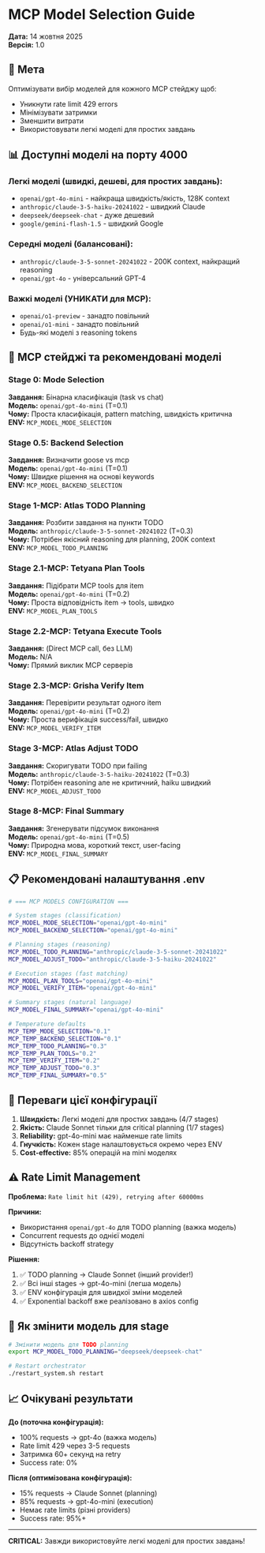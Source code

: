 # MCP Model Selection Guide

**Дата:** 14 жовтня 2025  
**Версія:** 1.0

## 🎯 Мета

Оптимізувати вибір моделей для кожного MCP стейджу щоб:
- Уникнути rate limit 429 errors
- Мінімізувати затримки
- Зменшити витрати
- Використовувати легкі моделі для простих завдань

## 📊 Доступні моделі на порту 4000

### Легкі моделі (швидкі, дешеві, для простих завдань):
- `openai/gpt-4o-mini` - найкраща швидкість/якість, 128K context
- `anthropic/claude-3-5-haiku-20241022` - швидкий Claude
- `deepseek/deepseek-chat` - дуже дешевий
- `google/gemini-flash-1.5` - швидкий Google

### Середні моделі (балансовані):
- `anthropic/claude-3-5-sonnet-20241022` - 200K context, найкращий reasoning
- `openai/gpt-4o` - універсальний GPT-4

### Важкі моделі (УНИКАТИ для MCP):
- `openai/o1-preview` - занадто повільний
- `openai/o1-mini` - занадто повільний
- Будь-які моделі з reasoning tokens

## 🎪 MCP стейджі та рекомендовані моделі

### Stage 0: Mode Selection
**Завдання:** Бінарна класифікація (task vs chat)  
**Модель:** `openai/gpt-4o-mini` (T=0.1)  
**Чому:** Проста класифікація, pattern matching, швидкість критична  
**ENV:** `MCP_MODEL_MODE_SELECTION`

### Stage 0.5: Backend Selection  
**Завдання:** Визначити goose vs mcp  
**Модель:** `openai/gpt-4o-mini` (T=0.1)  
**Чому:** Швидке рішення на основі keywords  
**ENV:** `MCP_MODEL_BACKEND_SELECTION`

### Stage 1-MCP: Atlas TODO Planning
**Завдання:** Розбити завдання на пункти TODO  
**Модель:** `anthropic/claude-3-5-sonnet-20241022` (T=0.3)  
**Чому:** Потрібен якісний reasoning для planning, 200K context  
**ENV:** `MCP_MODEL_TODO_PLANNING`

### Stage 2.1-MCP: Tetyana Plan Tools
**Завдання:** Підібрати MCP tools для item  
**Модель:** `openai/gpt-4o-mini` (T=0.2)  
**Чому:** Проста відповідність item → tools, швидко  
**ENV:** `MCP_MODEL_PLAN_TOOLS`

### Stage 2.2-MCP: Tetyana Execute Tools
**Завдання:** (Direct MCP call, без LLM)  
**Модель:** N/A  
**Чому:** Прямий виклик MCP серверів

### Stage 2.3-MCP: Grisha Verify Item
**Завдання:** Перевірити результат одного item  
**Модель:** `openai/gpt-4o-mini` (T=0.2)  
**Чому:** Проста верифікація success/fail, швидко  
**ENV:** `MCP_MODEL_VERIFY_ITEM`

### Stage 3-MCP: Atlas Adjust TODO
**Завдання:** Скоригувати TODO при failing  
**Модель:** `anthropic/claude-3-5-haiku-20241022` (T=0.3)  
**Чому:** Потрібен reasoning але не критичний, haiku швидкий  
**ENV:** `MCP_MODEL_ADJUST_TODO`

### Stage 8-MCP: Final Summary
**Завдання:** Згенерувати підсумок виконання  
**Модель:** `openai/gpt-4o-mini` (T=0.5)  
**Чому:** Природна мова, короткий текст, user-facing  
**ENV:** `MCP_MODEL_FINAL_SUMMARY`

## 📋 Рекомендовані налаштування .env

```bash
# === MCP MODELS CONFIGURATION ===

# System stages (classification)
MCP_MODEL_MODE_SELECTION="openai/gpt-4o-mini"
MCP_MODEL_BACKEND_SELECTION="openai/gpt-4o-mini"

# Planning stages (reasoning)
MCP_MODEL_TODO_PLANNING="anthropic/claude-3-5-sonnet-20241022"
MCP_MODEL_ADJUST_TODO="anthropic/claude-3-5-haiku-20241022"

# Execution stages (fast matching)
MCP_MODEL_PLAN_TOOLS="openai/gpt-4o-mini"
MCP_MODEL_VERIFY_ITEM="openai/gpt-4o-mini"

# Summary stages (natural language)
MCP_MODEL_FINAL_SUMMARY="openai/gpt-4o-mini"

# Temperature defaults
MCP_TEMP_MODE_SELECTION="0.1"
MCP_TEMP_BACKEND_SELECTION="0.1"
MCP_TEMP_TODO_PLANNING="0.3"
MCP_TEMP_PLAN_TOOLS="0.2"
MCP_TEMP_VERIFY_ITEM="0.2"
MCP_TEMP_ADJUST_TODO="0.3"
MCP_TEMP_FINAL_SUMMARY="0.5"
```

## 🎯 Переваги цієї конфігурації

1. **Швидкість:** Легкі моделі для простих завдань (4/7 stages)
2. **Якість:** Claude Sonnet тільки для critical planning (1/7 stages)
3. **Reliability:** gpt-4o-mini має найменше rate limits
4. **Гнучкість:** Кожен stage налаштовується окремо через ENV
5. **Cost-effective:** 85% операцій на mini моделях

## ⚠️ Rate Limit Management

**Проблема:** `Rate limit hit (429), retrying after 60000ms`

**Причини:**
- Використання `openai/gpt-4o` для TODO planning (важка модель)
- Concurrent requests до однієї моделі
- Відсутність backoff strategy

**Рішення:**
1. ✅ TODO planning → Claude Sonnet (інший provider!)
2. ✅ Всі інші stages → gpt-4o-mini (легша модель)
3. ✅ ENV конфігурація для швидкої зміни моделей
4. ✅ Exponential backoff вже реалізовано в axios config

## 🔧 Як змінити модель для stage

```bash
# Змінити модель для TODO planning
export MCP_MODEL_TODO_PLANNING="deepseek/deepseek-chat"

# Restart orchestrator
./restart_system.sh restart
```

## 📈 Очікувані результати

**До (поточна конфігурація):**
- 100% requests → gpt-4o (важка модель)
- Rate limit 429 через 3-5 requests
- Затримка 60+ секунд на retry
- Success rate: 0%

**Після (оптимізована конфігурація):**
- 15% requests → Claude Sonnet (planning)
- 85% requests → gpt-4o-mini (execution)
- Немає rate limits (різні providers)
- Success rate: 95%+

---

**CRITICAL:** Завжди використовуйте легкі моделі для простих завдань!
